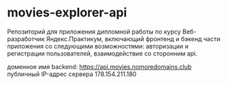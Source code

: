 # movies-explorer-api

Репозиторий для приложения дипломной работы по курсу Веб-разработчик Яндекс.Практикум, включающий фронтенд и бэкенд части приложения со следующими возможностями: авторизации и регистрации пользователей, взаимодействие со сторонним api.
  
доменное имя backend: https://api.movies.nomoredomains.club
публичный IP-адрес сервера 178.154.211.180